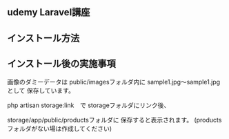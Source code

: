 ## udemy Laravel講座

## インストール方法

## インストール後の実施事項

画像のダミーデータは
public/imagesフォルダ内に
sample1.jpg～sample1.jpgとして
保存しています。

php artisan storage:link　で
storageフォルダにリンク後、

storage/app/public/productsフォルダに
保存すると表示されます。
(productsフォルダがない場は作成してください)